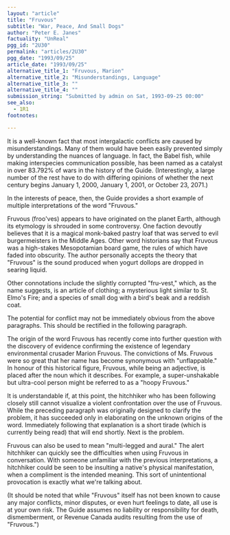 ```yaml
---
layout: "article"
title: "Fruvous"
subtitle: "War, Peace, And Small Dogs"
author: "Peter E. Janes"
factuality: "UnReal"
pgg_id: "2U30"
permalink: "articles/2U30"
pgg_date: "1993/09/25"
article_date: "1993/09/25"
alternative_title_1: "Fruvous, Marion"
alternative_title_2: "Misunderstandings, Language"
alternative_title_3: ""
alternative_title_4: ""
submission_string: "Submitted by admin on Sat, 1993-09-25 00:00"
see_also:
  - 1R1
footnotes: 

---
```

<div>
<p>It is a well-known fact that most intergalactic conflicts are caused by misunderstandings. Many of them would have been easily prevented simply by understanding the nuances of language. In fact, the Babel fish, while making interspecies communication possible, has been named as a catalyst in over 83.792% of wars in the history of the Guide. (Interestingly, a large number of the rest have to do with differing opinions of whether the next century begins January 1, 2000, January 1, 2001, or October 23, 2071.)</p>
<p>In the interests of peace, then, the Guide provides a short example of multiple interpretations of the word "Fruvous."</p>
<p>Fruvous (froo'ves) appears to have originated on the planet Earth, although its etymology is shrouded in some controversy. One faction devoutly believes that it is a magical monk-baked pastry loaf that was served to evil burgermeisters in the Middle Ages. Other word historians say that Fruvous was a high-stakes Mesopotamian board game, the rules of which have faded into obscurity. The author personally accepts the theory that "Fruvous" is the sound produced when yogurt dollops are dropped in searing liquid.</p>
<p>Other connotations include the slightly corrupted "fru-vest," which, as the name suggests, is an article of clothing; a mysterious light similar to St. Elmo's Fire; and a species of small dog with a bird's beak and a reddish coat.</p>
<p>The potential for conflict may not be immediately obvious from the above paragraphs. This should be rectified in the following paragraph.</p>
<p>The origin of the word Fruvous has recently come into further question with the discovery of evidence confirming the existence of legendary environmental crusader Marion Fruvous. The convictions of Ms. Fruvous were so great that her name has become synonymous with "unflappable." In honour of this historical figure, Fruvous, while being an adjective, is placed after the noun which it describes. For example, a super-unshakable but ultra-cool person might be referred to as a "hoopy Fruvous."</p>
<p>It is understandable if, at this point, the hitchhiker who has been following closely still cannot visualize a violent confrontation over the use of Fruvous. While the preceding paragraph was originally designed to clarify the problem, it has succeeded only in elaborating on the unknown origins of the word. Immediately following that explanation is a short tirade (which is currently being read) that will end shortly. Next is the problem.</p>
<p>Fruvous can also be used to mean "multi-legged and aural." The alert hitchhiker can quickly see the difficulties when using Fruvous in conversation. With someone unfamiliar with the previous interpretations, a hitchhiker could be seen to be insulting a native's physical manifestation, when a compliment is the intended meaning. This sort of unintentional provocation is exactly what we're talking about.</p>
<p>(It should be noted that while "Fruvous" itself has not been known to cause any major conflicts, minor disputes, or even hurt feelings to date, all use is at your own risk. The Guide assumes no liability or responsibility for death, dismemberment, or Revenue Canada audits resulting from the use of "Fruvous.")</p>
</div>
